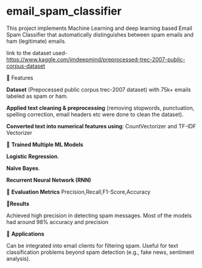 # email_spam_classifier
This project implements Machine Learning and deep learning based Email Spam Classifier that automatically distinguishes between spam  emails and ham (legitimate) emails.

link to the dataset used- https://www.kaggle.com/imdeepmind/preprocessed-trec-2007-public-corpus-dataset

🔹 Features

**Dataset** (Prepocessed public corpus trec-2007 dataset) with 75k+ emails labeled as spam or ham.

**Applied text cleaning & preprocessing** (removing stopwords, punctuation, spelling correction, email headers etc were done to clean the dataset).

**Converted text into numerical features using**:   CountVectorizer and TF-IDF Vectorizer

🔹 **Trained Multiple ML Models**

**Logistic Regression**.

**Naïve Bayes**.

**Recurrent Neural Network (RNN)**

🔹 **Evaluation Metrics**
Precision,Recall,F1-Score,Accuracy

🔹**Results**

Achieved high precision in detecting spam messages.
Most of the models had around 98% accuracy and precision


🔹 **Applications**

Can be integrated into email clients for filtering spam.
Useful for text classification problems beyond spam detection (e.g., fake news, sentiment analysis).
